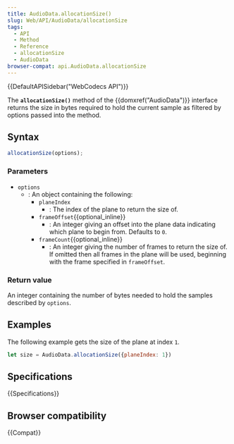 ```yaml
---
title: AudioData.allocationSize()
slug: Web/API/AudioData/allocationSize
tags:
  - API
  - Method
  - Reference
  - allocationSize
  - AudioData
browser-compat: api.AudioData.allocationSize
---
```

{{DefaultAPISidebar("WebCodecs API")}}

The **`allocationSize()`** method of the {{domxref("AudioData")}} interface returns the size in bytes required to hold the current sample as filtered by options passed into the method.

## Syntax

```js
allocationSize(options);
```

### Parameters

- `options`
  - : An object containing the following:
    - `planeIndex`
      - : The index of the plane to return the size of.
    - `frameOffset`{{optional_inline}}
      - : An integer giving an offset into the plane data indicating which plane to begin from. Defaults to `0`.
    - `frameCount`{{optional_inline}}
      - : An integer giving the number of frames to return the size of. If omitted then all frames in the plane will be used, beginning with the frame specified in `frameOffset`.

### Return value

An integer containing the number of bytes needed to hold the samples described by `options`.

## Examples

The following example gets the size of the plane at index `1`.

```js
let size = AudioData.allocationSize({planeIndex: 1})
```

## Specifications

{{Specifications}}

## Browser compatibility

{{Compat}}
